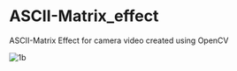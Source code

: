 # ASCII-Matrix_effect
ASCII-Matrix Effect for camera video created using OpenCV

![1b](https://user-images.githubusercontent.com/72137556/168077841-6b109cd2-fdd4-44de-a3d1-1f90fdce7550.png)
